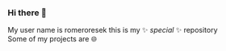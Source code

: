 ### Hi there 👋

My user name is romeroresek this is my ✨ _special_ ✨ repository<br>
Some of my projects are :globe_with_meridians:
